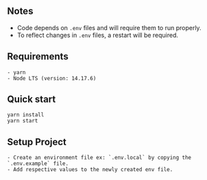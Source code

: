 ## Notes
- Code depends on `.env` files and will require them to run properly.
- To reflect changes in `.env` files, a restart will be required.

Requirements
------------
    - yarn
    - Node LTS (version: 14.17.6)

Quick start
----------
    yarn install
    yarn start

Setup Project
----------
    - Create an environment file ex: `.env.local` by copying the `.env.example` file.
    - Add respective values to the newly created env file.
